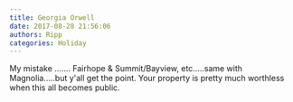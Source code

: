 ```yaml
---
title: Georgia Orwell
date: 2017-08-28 21:56:06
authors: Ripp
categories: Holiday
---
```


 My mistake ....... Fairhope &amp; Summit/Bayview, etc.....same with Magnolia.....but y'all get the point.  Your property is pretty much worthless when this all becomes public.